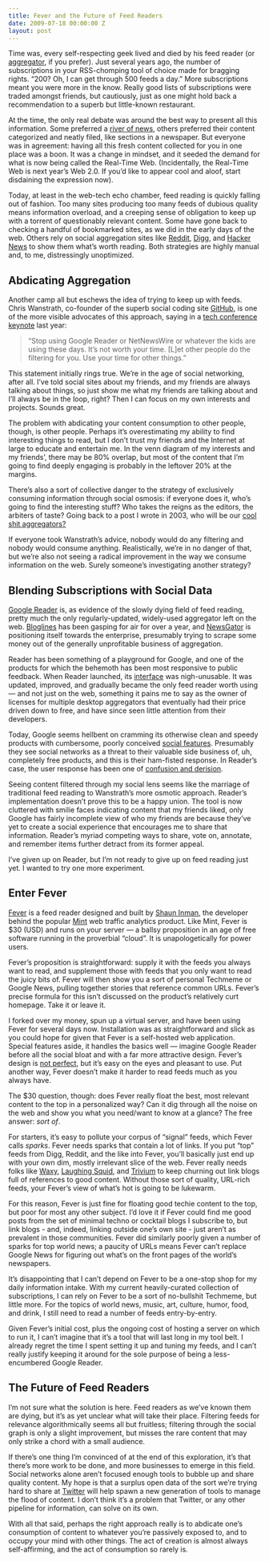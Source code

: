 ```yaml
---
title: Fever and the Future of Feed Readers
date: 2009-07-18 00:00:00 Z
layout: post
---
```





Time was, every self-respecting geek lived and died by his feed reader (or [aggregator](http://en.wikipedia.org/wiki/Aggregator), if you prefer). Just several years ago, the number of subscriptions in your RSS-chomping tool of choice made for bragging rights. “200? Oh, I can get through 500 feeds a day.” More subscriptions meant you were more in the know. Really good lists of subscriptions were traded amongst friends, but cautiously, just as one might hold back a recommendation to a superb but little-known restaurant.

At the time, the only real debate was around the best way to present all this information. Some preferred a [river of news](http://www.reallysimplesyndication.com/riverOfNews), others preferred their content categorized and neatly filed, like sections in a newspaper. But everyone was in agreement: having all this fresh content collected for you in one place was a boon. It was a change in mindset, and it seeded the demand for what is now being called the Real-Time Web. (Incidentally, the Real-Time Web is next year’s Web 2.0. If you’d like to appear cool and aloof, start disdaining the expression now).

Today, at least in the web-tech echo chamber, feed reading is quickly falling out of fashion. Too many sites producing too many feeds of dubious quality means information overload, and a creeping sense of obligation to keep up with a torrent of questionably relevant content. Some have gone back to checking a handful of bookmarked sites, as we did in the early days of the web. Others rely on social aggregation sites like [Reddit](http://reddit.com/), [Digg](http://digg.com/), and [Hacker News](http://news.ycombinator.com/) to show them what’s worth reading. Both strategies are highly manual and, to me, distressingly unoptimized.

Abdicating Aggregation
----------------------

Another camp all but eschews the idea of trying to keep up with feeds. Chris Wanstrath, co-founder of the superb social coding site [GitHub](http://github.com/), is one of the more visible advocates of this approach, saying in a [tech conference keynote](http://gist.github.com/6443) last year:

> “Stop using Google Reader or NetNewsWire or whatever the kids are using these days. It’s not worth your time. [L]et other people do the filtering for you. Use your time for other things.”

This statement initially rings true. We’re in the age of social networking, after all. I’ve told social sites about my friends, and my friends are always talking about things, so just show me what my friends are talking about and I’ll always be in the loop, right? Then I can focus on my own interests and projects. Sounds great.

The problem with abdicating your content consumption to other people, though, is other people. Perhaps it’s overestimating my ability to find interesting things to read, but I don’t trust my friends and the Internet at large to educate and entertain me. In the venn diagram of my interests and my friends’, there may be 80% overlap, but most of the content that I’m going to find deeply engaging is probably in the leftover 20% at the margins.

There’s also a sort of collective danger to the strategy of exclusively consuming information through social osmosis: if everyone does it, who’s going to find the interesting stuff? Who takes the reigns as the editors, the arbiters of taste? Going back to a post I wrote in 2003, who will be our [cool shit aggregators?](http://al3x.net/2003/08/05/csas-gush-for-je.html)

If everyone took Wanstrath’s advice, nobody would do any filtering and nobody would consume anything. Realistically, we’re in no danger of that, but we’re also not seeing a radical improvement in the way we consume information on the web. Surely someone’s investigating another strategy?

Blending Subscriptions with Social Data
---------------------------------------

[Google Reader](http://google.com/reader/) is, as evidence of the slowly dying field of feed reading, pretty much the only regularly-updated, widely-used aggregator left on the web. [Bloglines](http://bloglines.com/) has been gasping for air for over a year, and [NewsGator](http://www.newsgator.com/) is positioning itself towards the enterprise, presumably trying to scrape some money out of the generally unprofitable business of aggregation.

Reader has been something of a playground for Google, and one of the products for which the behemoth has been most responsive to public feedback. When Reader launched, its [interface](http://en.wikipedia.org/wiki/Google_Reader#Interface) was nigh-unusable. It was updated, improved, and gradually became the only feed reader worth using — and not just on the web, something it pains me to say as the owner of licenses for multiple desktop aggregators that eventually had their price driven down to free, and have since seen little attention from their developers.

Today, Google seems hellbent on cramming its otherwise clean and speedy products with cumbersome, poorly conceived [social features](http://googlesystem.blogspot.com/2009/07/google-readers-social-evolution.html). Presumably they see social networks as a threat to their valuable side business of, uh, completely free products, and this is their ham-fisted response. In Reader’s case, the user response has been one of [confusion and derision](http://latimesblogs.latimes.com/technology/2009/07/google-reader-like-follow.html).

Seeing content filtered through my social lens seems like the marriage of traditional feed reading to Wanstrath’s more osmotic approach. Reader’s implementation doesn’t prove this to be a happy union. The tool is now cluttered with smilie faces indicating content that my friends liked, only Google has fairly incomplete view of who my friends are because they’ve yet to create a social experience that encourages me to share that information. Reader’s myriad competing ways to share, vote on, annotate, and remember items further detract from its former appeal.

I’ve given up on Reader, but I’m not ready to give up on feed reading just yet. I wanted to try one more experiment.

Enter Fever
-----------

[Fever](http://feedafever.com/) is a feed reader designed and built by [Shaun Inman](http://shauninman.com/), the developer behind the popular [Mint](http://haveamint.com/) web traffic analytics product. Like Mint, Fever is $30 (USD) and runs on your server — a ballsy proposition in an age of free software running in the proverbial “cloud”. It is unapologetically for power users.

Fever’s proposition is straightforward: supply it with the feeds you always want to read, and supplement those with feeds that you only want to read the juicy bits of. Fever will then show you a sort of personal Techmeme or Google News, pulling together stories that reference common URLs. Fever’s precise formula for this isn’t discussed on the product’s relatively curt homepage. Take it or leave it.

I forked over my money, spun up a virtual server, and have been using Fever for several days now. Installation was as straightforward and slick as you could hope for given that Fever is a self-hosted web application. Special features aside, it handles the basics well — imagine Google Reader before all the social bloat and with a far more attractive design. Fever’s design is [not perfect](http://mike.teczno.com/notes/fever-again.html), but it’s easy on the eyes and pleasant to use. Put another way, Fever doesn’t make it harder to read feeds much as you always have.

The $30 question, though: does Fever really float the best, most relevant content to the top in a personalized way? Can it dig through all the noise on the web and show you what you need/want to know at a glance? The free answer: *sort of*.

For starters, it’s easy to pollute your corpus of “signal” feeds, which Fever calls *sparks*. Fever needs sparks that contain a lot of links. If you put “top” feeds from Digg, Reddit, and the like into Fever, you’ll basically just end up with your own dim, mostly irrelevant slice of the web. Fever really needs folks like [Waxy](http://waxy.org/links/), [Laughing Squid](http://links.laughingsquid.com/), and [Trivium](http://chneukirchen.org/trivium/) to keep churning out link blogs full of references to good content. Without those sort of quality, URL-rich feeds, your Fever’s view of what’s hot is going to be lukewarm.

For this reason, Fever is just fine for floating good techie content to the top, but poor for most any other subject. I’d love it if Fever could find me good posts from the set of minimal techno or cocktail blogs I subscribe to, but link blogs - and, indeed, linking outside one’s own site - just aren’t as prevalent in those communities. Fever did similarly poorly given a number of sparks for top world news; a paucity of URLs means Fever can’t replace Google News for figuring out what’s on the front pages of the world’s newspapers.

It’s disappointing that I can’t depend on Fever to be a one-stop shop for my daily information intake. With my current heavily-curated collection of subscriptions, I can rely on Fever to be a sort of no-bullshit Techmeme, but little more. For the topics of world news, music, art, culture, humor, food, and drink, I still need to read a number of feeds entry-by-entry.

Given Fever’s initial cost, plus the ongoing cost of hosting a server on which to run it, I can’t imagine that it’s a tool that will last long in my tool belt. I already regret the time I spent setting it up and tuning my feeds, and I can’t really justify keeping it around for the sole purpose of being a less-encumbered Google Reader.

The Future of Feed Readers
--------------------------

I’m not sure what the solution is here. Feed readers as we’ve known them are dying, but it’s as yet unclear what will take their place. Filtering feeds for relevance algorithmically seems all but fruitless; filtering through the social graph is only a slight improvement, but misses the rare content that may only strike a chord with a small audience.

If there’s one thing I’m convinced of at the end of this exploration, it’s that there’s more work to be done, and more businesses to emerge in this field. Social networks alone aren’t focused enough tools to bubble up and share quality content. My hope is that a surplus open data of the sort we’re trying hard to share at [Twitter](http://apiwiki.twitter.com/) will help spawn a new generation of tools to manage the flood of content. I don’t think it’s a problem that Twitter, or any other pipeline for information, can solve on its own.

With all that said, perhaps the right approach really is to abdicate one’s consumption of content to whatever you’re passively exposed to, and to occupy your mind with other things. The act of creation is almost always self-affirming, and the act of consumption so rarely is.

